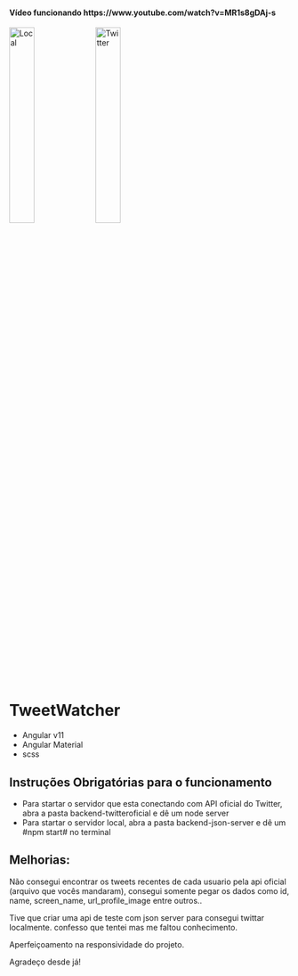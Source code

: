 <p align="center">
<h4>Vídeo funcionando <a>https://www.youtube.com/watch?v=MR1s8gDAj-s</a></h4>
  <img alt="Local" src="https://i.imgur.com/nQ8ENj9.png" width="30%">
  <img alt="Twitter" src="https://i.imgur.com/6eOdSqq.png" width="30%">
  
</p>

# TweetWatcher

- Angular v11
- Angular Material
- scss
## Instruções Obrigatórias para o funcionamento 
- Para startar o servidor que esta conectando com API oficial do Twitter, abra a pasta backend-twitteroficial e dê um node server
- Para startar o servidor local, abra a pasta backend-json-server e dê um #npm start# no terminal

## Melhorias:

Não consegui encontrar os tweets recentes de cada usuario pela api oficial (arquivo que vocês mandaram), consegui somente pegar os dados como id, name, screen_name, url_profile_image entre outros..

Tive que criar uma api de teste com json server para consegui twittar localmente. confesso que tentei mas me faltou conhecimento. 

Aperfeiçoamento na responsividade do projeto.

Agradeço desde já!




